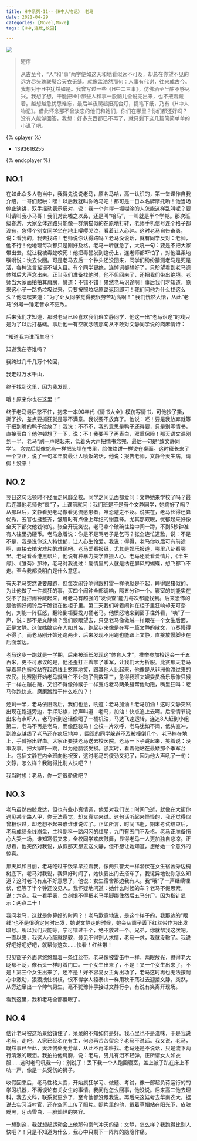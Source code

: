 ```yaml
---
title: H中系列·11--《H中人物记》 老马
date: 2021-04-29
categories: [Novel,Move]
tags: [H中,连载,校园]

---
```


![](https://cdn.jsdelivr.net/gh/mumozi/Figure_bed/img/89219826_p0.jpg)

> 短序
>
> 从古至今，“人”和“事”两字便如这天和地看似远不可及，却总在你望不见的远方尽头珠联璧合天衣无缝。就像孟浩然那句：人事有代谢，往来成古今。我想对于H中犹然如是。我曾写过一些《H中二三事》，仿佛酒至半酣不够尽兴。我想了想，干脆把H中那些人和事一股脑儿全说完出来，也不掖着藏着。越想越急忧思难忘，最后半夜爬起扭亮台灯，捉笔下纸，乃有《H中人物记》。借此怀念那不曾淡忘的他们和她们，你们在哪里？你们都还好吗？没有人能够回答，我想：好多东西都已不再了，就只剩下这几篇简简单单的小说了吧。

{% cplayer  %}

  - 1393616255

{% endcplayer %}

## NO.1

在如此众多人物当中，我得先说说老马，原名马哈，高一认识的，第一堂课作自我介绍，一哥们起哄：嘿！以后我就叫你哈马吧！那可是一日本名牌摩托哟！他当场停止演讲，双手摇动表示反对，说：我一个帅得一塌糊涂的人怎能这样乱叫呢？要叫请叫我小马哥！我们对此嗤之以鼻，还是叫“哈马”，一叫就是半个学期。那次班级春游，大家全体迷路只能像一群病猫似的在原地打转，老师手机信号连个格子都没有，急得个别女同学坐在地上嘤嘤哭泣，看着让人心碎。这时老马自告奋勇，说：看我的，我去找路！老师说你认得路吗？老马没说话，就有同学反对：老师，他不行！他地理每次都只是刚好及格。老马一听就急了，大吼一句：要是不把大家带出去，就让我被毒蛇咬死！他把毒誓发到这份上，连老师都吓怕了，对他温柔地嘱咐说：快去快回。可是老马去后一个钟头还没回来，同学们纷纷猜测老马是死是活，各种流言蜚语不堪入目。有个同学更绝，连悼词都想好了，只盼望看到老马遗体然后大声念出来。正当我们准备找他时，他不但回来了，还把我们带出绝境。老师当大家面拍拍其肩膀，赞道：不错不错！果然老马识途啊！事后我们才知道，原来这小子一路扔垃圾过来，只要按照垃圾原路返回即可！我们问他为什么找这么久？他嘿嘿笑道：“为了让女同学觉得我很劳苦功高啊！” 我们恍然大悟，从此“老马”外号一锤定音永不更改。

后来我们才知道，那时老马已经喜欢我们班文静同学，他这一出“老马识途”的戏只是为了以后打基础。事后他一有空就念叨那句从不敢对文静同学说的肉麻情诗：

“知道我为谁而生吗？

知道我在等谁吗？

我跨过几千几万个轮回，

我走过万水千山，

终于找到这里，因为我发现，

哦！原来你也在这里！”

终于老马最后憋不住，抱来一本90年代《情书大全》模仿写情书，可他抄了撕，撕了抄，差点要抓狂就是写不满意。我说要不放弃了。他说：呸！要是我放弃就等于把到嘴的鸭子给放了！我说：不不不，我的意思是鸭子还得要，只是别写情书，直接表白？他停顿想了一下，说：不！我要写了再表白，双重保险！那天语文课刚到一半，老马“刷一声站起来，低着头大声把情书念完，最后一句是“致文静同学”。 念完后就像鸵鸟一样把头埋在书里，脸像烙饼一样烫在桌面。这时班长来了一个立正，说了一句本年度最让人喷饭的话，他说：报告老师，文静今天生病，请假！没来！

## NO.2

翌日这句话顿时不胫而走风靡全校。同学之间见面都爱问：文静她来学校了吗？最后连其他老师也“疯”了，上课前就问：我们班是不是有个文静同学，她病好了吗？从那以后，文静看见老马像看见流感患者，唯恐避之不及。说实在，老马长得还算优秀，五官也挺整齐，皱眉时有点像上年纪的谢霆锋。尤其那双眼，忧郁起来好像全天下都欠他钱似的。张全开玩笑说，老马拿个破碗往路中间一蹲，不到5秒钟准有人往里扔硬币。老马急着说：你是不是骂老子是乞丐？张全连忙道歉，说：不是不是，我是说你这人特忧郁，让人心生怜爱。我说：得得，老马你以后可有前途啊，直接去拍灾难片的难民吧。老马爱看报纸，尤其是娱乐报道，哪里八卦看哪里。老马看香港黑帮片，他说有种暴力美学直摄人心。老马还爱看爱情片，《半生缘》、《雏菊》那种，老马对我说过：爱情里的人就是绣在屏风的蝴蝶，想飞都飞不走。至今我都没明白是什么意思。

有天老马突然说要晨跑，但每次闹铃响得跟打雷一样他就是不起，睡得跟猪似的。为此他做了一件疯狂的事，买四个闹钟全部调响，隔五分钟一个。寝室的刘能实在受不了就把闹钟藏起来，可老马有超强的“发侦查”能力每次都能找到。后来恐怖的是他调好闹铃后干脆锁在他柜子里。第二天我们听着闹钟在柜子里狂响却无可奈何，刘能一阵狂怒，翻箱倒柜要找刀捅老马。他愤怒地来到窗子往外看，“咦”了一声，说：那不是文静嘛？我们顺眼望去，只见老马像做贼一样跟在一个女生后面，正是文静。这位姑娘实在人如其名，跑起步来像是在写一篇文静的散文，节奏慢得不得了。而老马刚开始还跑两步，后来发现不用跑也能跟上文静，直接放慢脚步在后面溜达。

老马这步一跑就是一学期，后来被班长发现这“体育人才”，推举参加校运会一千五百米，更不可思议的是，他还歪打正着拿了季军，让我们大为折服。比赛那天老马穿着黑色裤衩站在起跑线上憨厚地笑，跟其他人比起来，他像是从非洲偷渡过来的农民。比赛刚开始老马就当仁不让跑了倒数第三，急得我班文娱委员杨乐乐像只猴子一样左蹦右跳，又恨不得像孙猴子一样变成老马两条腿帮他助跑，嘴里狂叫：老马你跑快点，磨磨蹭蹭干什么吃的？！

还剩一半，老马依旧落后，我们也急，吼道：老马加油！老马加油！这时文静突然出现在跑道旁边，手挥彩旗，娇声叫道：老马，加油！快点追上去啊。后来情节说出来有点吓人，老马听到这话像喝了一桶机油，马达飞速运转，连追8人赶到小组第二，老马不再是老马，而像匹骏马！全校一片欢呼，老马犹如不闻，低头直冲，到终点越线了老马还在疯狂地冲 ，围观的同学躲避不及被撞倒几个，老马摔在地上，手臂擦出鲜血。大家正要扶老马送去校医院。老马一下子跳起来，笑着说：没事没事。把大家吓一跳，以为他脑袋受损。颁奖时，看着他站在最矮那个季军台上。包括文静在内全班向他祝贺，这时老马的傻劲又犯了，因为他大声吼了一句：文静，怎么样？我跑得比别人快吧？！

我当时想：老马，你一定很骄傲吧？

## NO.3

老马虽然四肢发达，但也有些小资情调，他爱对我们说：时间飞逝，就像在大街你遇见某个路人甲，你无法察觉，却又真实来过。这句话听起来怪怪的，我还觉得似曾相识过，却老想不起来谁谁谁说过了。正如所言，时间飞逝，期末考试结束后，老马成绩全线崩盘，主科副科一路闪闪的红星，九门有五门不及格。老马正准备伤心大哭一场，谁知寒假又来，全校同学欢庆鼓舞，显得老马一人更加独自悲凉。正想着，他突然对我说，放假那天想去送文静，但不想让她知道，想给她一个意外的惊喜。

那天风和日丽，老马吃过午饭早早拉着我，像两只警犬一样潜伏在女生宿舍旁边槐树底下。老马对我说，我算好时间了，她快要出门去搭车了。我诧异地说你怎么知道？这时老马有点不好意思了，他说：女生宿舍那边我有人。我“哦“了一声继续埋伏，但等了半个钟还没见人。我怀疑地问道：她什么时候的车？老马不假思索，说：六点。我一看手表，立刻恨不得把老马手脚绑住然后五马分尸。因为指针显示：两点二十！

我问老马，这就是你算好的时间？！老马歉意地说，是这个样子的，我那边的“眼线“也不是很确定何时出发，她说文静走的时候，她会从窗子丢下红丝带作为出发暗号。所以我们只能等，宁可错过千个，绝不放过一个。兄弟，你就帮我这次吧。一直以来，我这人心肠就是软，最见不得别人求情，老马一求，我就没辙了。我说好吧好吧好吧，就帮你这次……快看！红丝带！

只见窗子外面晃悠悠飘着一条红丝带。老马像被雷击中一样，两眼放光，瞪得老大眨都不眨，像石头一样盯着门口。一个女生出来了，不是！又一个女生出来了，不是！第三个女生出来了，还不是！好不容易女主角出场了，老马这时再也无法按耐心中激动，狠狠拽住树枝，恨不得学人猿泰山一样用秋千荡过去迎接文静。突然，从旁边窜出一个帅气男生，毫不犹豫伸手接过文静行李，有说有笑离开现场。

看到这里，我和老马全都傻眼了。

## NO.4

估计老马被这场景给镇住了，呆呆的不知如何是好。我心里也不是滋味，于是我说老马，走吧，人家已经名花有主，何必再苦苦留恋？老马不说话。我又说，老马，既然事已至此，天涯何处无芳草，从此不再本班找。老马还是不说话，只是流下两行清澈的眼泪。我拍拍他肩膀，说：老马，男儿有泪不轻弹，正所谓女人如衣服……这时老马吼我一句：别说了！丢下我一个人跑回寝室，盖上被子趴在床上不吭一声，像是一头受伤的狮子。

收假回来后，老马性格大变，开始疯狂学习、做题、考试，像一部超负荷运行的的学习机器，不再谈论有关女生的事情。我问他怎么回事，他没说。后来高二他去理科，我去文科，联系就更少了，至今他都没跟我说。再后来这娃考去华南农大，据说去实习当村官，还在空间上传了照片。照片里的他，戴着草帽站在阳光下，皮肤黝黑，牙齿雪白，一脸灿烂的笑容。

一想到这，我就想起运动会上他那句豪气冲天的话：文静，怎么样？我跑得比别人快吧？！只是不知道为什么，我心中只剩下一阵阵的隐隐作痛。